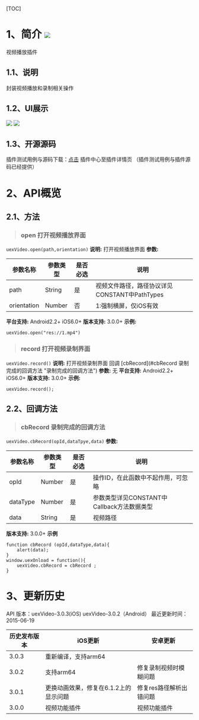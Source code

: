 ﻿[TOC]
# 1、简介 [![](http://appcan-download.oss-cn-beijing.aliyuncs.com/%E5%85%AC%E6%B5%8B%2Fgf.png)]()
视频播放插件
## 1.1、说明
 封装视频播放和录制相关操作
## 1.2、UI展示
 ![](http://newdocx.appcan.cn/docximg/152402p2015k6n7f.jpg)
 ![](http://newdocx.appcan.cn/docximg/151401g2015e6r7v.jpg)
## 1.3、开源源码
插件测试用例与源码下载：[点击](http://plugin.appcan.cn/details.html?id=194_index) 插件中心至插件详情页 （插件测试用例与插件源码已经提供）

# 2、API概览

## 2.1、方法

> ### open 打开视频播放界面

`uexVideo.open(path,orientation)`
**说明:**
打开视频播放界面
**参数:**

|  参数名称 | 参数类型  | 是否必选  |  说明 |
| ------------ | ------------ | ------------ | ------------ |
| path | String | 是 | 视频文件路径，路径协议详见CONSTANT中PathTypes |
| orientation | Number | 否 | 1:强制横屏，仅iOS有效 |

**平台支持:**
Android2.2+
iOS6.0+
**版本支持:**
3.0.0+
**示例:**
```
uexVideo.open("res://1.mp4")
```
> ### record 打开视频录制界面
  
`uexVideo.record()`
**说明:**
  打开视频录制界面
  回调 [cbRecord](#cbRecord 录制完成的回调方法 "录制完成的回调方法")
**参数:**
  无
**平台支持:**
Android2.2+
iOS6.0+
**版本支持:**
3.0.0+
**示例:**

```
uexVideo.record();
```
## 2.2、回调方法
> ### cbRecord 录制完成的回调方法
  
`uexVideo.cbRecord(opId,dataTpye,data)`
**参数:**

|  参数名称 | 参数类型  | 是否必选  |  说明 |
| ------------ | ------------ | ------------ | ------------ |
| opId | Number | 是 |  操作ID，在此函数中不起作用，可忽略 |
| dataType| Number | 是 | 参数类型详见CONSTANT中Callback方法数据类型 |
| data | String | 是 | 视频路径 |

**版本支持:**
3.0.0+
**示例**
```
function cbRecord (opId,dataType,data){
    alert(data);
}
window.uexOnload = function(){
    uexVideo.cbRecord = cbRecord ;
}
```
# 3、更新历史
API 版本：uexVideo-3.0.3(iOS) uexVideo-3.0.2（Android）
最近更新时间：2015-06-19

|  历史发布版本 | iOS更新  | 安卓更新  |
| ------------ | ------------ | ------------ |
| 3.0.3  | 重新编译，支持arm64  |   |
| 3.0.2  |  支持arm64 | 修复录制视频时模糊问题  |
| 3.0.1  | 更换动画效果，修复在6.1.2上的显示问题  | 修复res路径解析出错问题 |
| 3.0.0  | 视频功能插件  | 视频功能插件|
